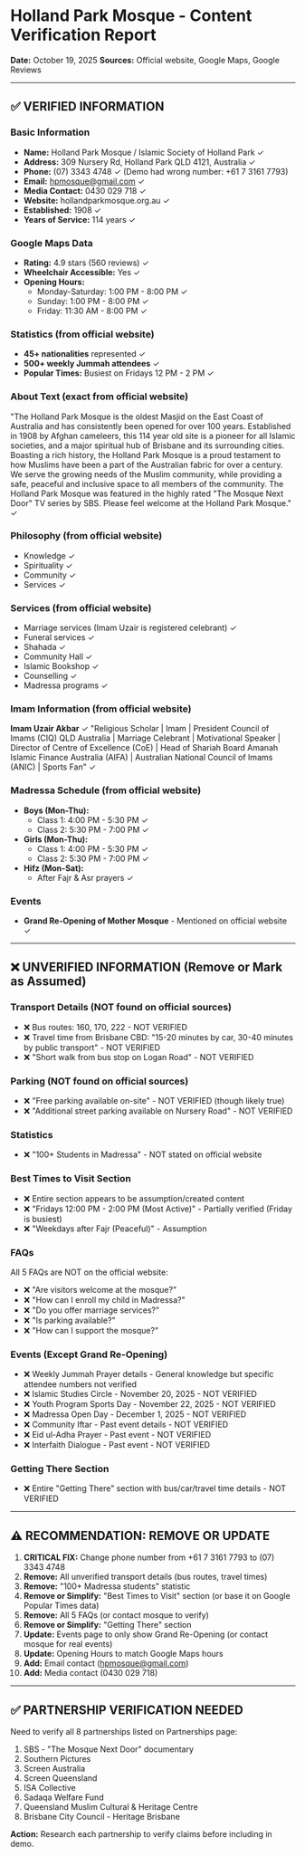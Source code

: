 # Holland Park Mosque - Content Verification Report
**Date:** October 19, 2025
**Sources:** Official website, Google Maps, Google Reviews

---

## ✅ VERIFIED INFORMATION

### Basic Information
- **Name:** Holland Park Mosque / Islamic Society of Holland Park ✓
- **Address:** 309 Nursery Rd, Holland Park QLD 4121, Australia ✓
- **Phone:** (07) 3343 4748 ✓ (Demo had wrong number: +61 7 3161 7793)
- **Email:** hpmosque@gmail.com ✓
- **Media Contact:** 0430 029 718 ✓
- **Website:** hollandparkmosque.org.au ✓
- **Established:** 1908 ✓
- **Years of Service:** 114 years ✓

### Google Maps Data
- **Rating:** 4.9 stars (560 reviews) ✓
- **Wheelchair Accessible:** Yes ✓
- **Opening Hours:**
  - Monday-Saturday: 1:00 PM - 8:00 PM ✓
  - Sunday: 1:00 PM - 8:00 PM ✓
  - Friday: 11:30 AM - 8:00 PM ✓

### Statistics (from official website)
- **45+ nationalities** represented ✓
- **500+ weekly Jummah attendees** ✓
- **Popular Times:** Busiest on Fridays 12 PM - 2 PM ✓

### About Text (exact from official website)
"The Holland Park Mosque is the oldest Masjid on the East Coast of Australia and has consistently been opened for over 100 years. Established in 1908 by Afghan cameleers, this 114 year old site is a pioneer for all Islamic societies, and a major spiritual hub of Brisbane and its surrounding cities. Boasting a rich history, the Holland Park Mosque is a proud testament to how Muslims have been a part of the Australian fabric for over a century. We serve the growing needs of the Muslim community, while providing a safe, peaceful and inclusive space to all members of the community. The Holland Park Mosque was featured in the highly rated "The Mosque Next Door" TV series by SBS. Please feel welcome at the Holland Park Mosque." ✓

### Philosophy (from official website)
- Knowledge ✓
- Spirituality ✓
- Community ✓
- Services ✓

### Services (from official website)
- Marriage services (Imam Uzair is registered celebrant) ✓
- Funeral services ✓
- Shahada ✓
- Community Hall ✓
- Islamic Bookshop ✓
- Counselling ✓
- Madressa programs ✓

### Imam Information (from official website)
**Imam Uzair Akbar** ✓
"Religious Scholar | Imam | President Council of Imams (CIQ) QLD Australia | Marriage Celebrant | Motivational Speaker | Director of Centre of Excellence (CoE) | Head of Shariah Board Amanah Islamic Finance Australia (AIFA) | Australian National Council of Imams (ANIC) | Sports Fan" ✓

### Madressa Schedule (from official website)
- **Boys (Mon-Thu):**
  - Class 1: 4:00 PM - 5:30 PM ✓
  - Class 2: 5:30 PM - 7:00 PM ✓
- **Girls (Mon-Thu):**
  - Class 1: 4:00 PM - 5:30 PM ✓
  - Class 2: 5:30 PM - 7:00 PM ✓
- **Hifz (Mon-Sat):**
  - After Fajr & Asr prayers ✓

### Events
- **Grand Re-Opening of Mother Mosque** - Mentioned on official website ✓

---

## ❌ UNVERIFIED INFORMATION (Remove or Mark as Assumed)

### Transport Details (NOT found on official sources)
- ❌ Bus routes: 160, 170, 222 - NOT VERIFIED
- ❌ Travel time from Brisbane CBD: "15-20 minutes by car, 30-40 minutes by public transport" - NOT VERIFIED
- ❌ "Short walk from bus stop on Logan Road" - NOT VERIFIED

### Parking (NOT found on official sources)
- ❌ "Free parking available on-site" - NOT VERIFIED (though likely true)
- ❌ "Additional street parking available on Nursery Road" - NOT VERIFIED

### Statistics
- ❌ "100+ Students in Madressa" - NOT stated on official website

### Best Times to Visit Section
- ❌ Entire section appears to be assumption/created content
- ❌ "Fridays 12:00 PM - 2:00 PM (Most Active)" - Partially verified (Friday is busiest)
- ❌ "Weekdays after Fajr (Peaceful)" - Assumption

### FAQs
All 5 FAQs are NOT on the official website:
- ❌ "Are visitors welcome at the mosque?"
- ❌ "How can I enroll my child in Madressa?"
- ❌ "Do you offer marriage services?"
- ❌ "Is parking available?"
- ❌ "How can I support the mosque?"

### Events (Except Grand Re-Opening)
- ❌ Weekly Jummah Prayer details - General knowledge but specific attendee numbers not verified
- ❌ Islamic Studies Circle - November 20, 2025 - NOT VERIFIED
- ❌ Youth Program Sports Day - November 22, 2025 - NOT VERIFIED
- ❌ Madressa Open Day - December 1, 2025 - NOT VERIFIED
- ❌ Community Iftar - Past event details - NOT VERIFIED
- ❌ Eid ul-Adha Prayer - Past event - NOT VERIFIED
- ❌ Interfaith Dialogue - Past event - NOT VERIFIED

### Getting There Section
- ❌ Entire "Getting There" section with bus/car/travel time details - NOT VERIFIED

---

## ⚠️ RECOMMENDATION: REMOVE OR UPDATE

1. **CRITICAL FIX:** Change phone number from +61 7 3161 7793 to (07) 3343 4748
2. **Remove:** All unverified transport details (bus routes, travel times)
3. **Remove:** "100+ Madressa students" statistic
4. **Remove or Simplify:** "Best Times to Visit" section (or base it on Google Popular Times data)
5. **Remove:** All 5 FAQs (or contact mosque to verify)
6. **Remove or Simplify:** "Getting There" section
7. **Update:** Events page to only show Grand Re-Opening (or contact mosque for real events)
8. **Update:** Opening Hours to match Google Maps hours
9. **Add:** Email contact (hpmosque@gmail.com)
10. **Add:** Media contact (0430 029 718)

---

## ✅ PARTNERSHIP VERIFICATION NEEDED

Need to verify all 8 partnerships listed on Partnerships page:
1. SBS - "The Mosque Next Door" documentary
2. Southern Pictures
3. Screen Australia
4. Screen Queensland
5. ISA Collective
6. Sadaqa Welfare Fund
7. Queensland Muslim Cultural & Heritage Centre
8. Brisbane City Council - Heritage Brisbane

**Action:** Research each partnership to verify claims before including in demo.
